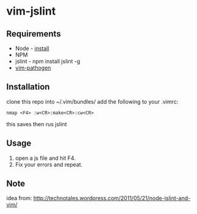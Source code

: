 # vim-jslint

## Requirements
* Node - [install](https://github.com/joyent/node/wiki/Installation)
* NPM
* jslint - npm install jslint -g
* [vim-pathogen](https://github.com/tpope/vim-pathogen)

## Installation
clone this repo into ~/.vim/bundles/
add the following to your .vimrc:

    nmap <F4> :w<CR>:make<CR>:cw<CR>

this saves then rus jslint

## Usage
1. open a js file and hit F4.
2. Fix your errors and repeat.

## Note
idea from: http://technotales.wordpress.com/2011/05/21/node-jslint-and-vim/
